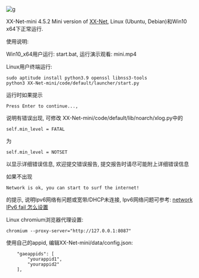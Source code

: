 ![g](https://user-images.githubusercontent.com/6849681/111906137-19543100-8a8a-11eb-9220-89bcca785dc2.gif)


XX-Net-mini 4.5.2 Mini version of [XX-Net](https://github.com/XX-net/XX-Net), Linux (Ubuntu, Debian)和Win10 x64下正常运行.


使用说明:

   Win10_x64用户运行: start.bat, 运行演示观看: mini.mp4
 
   Linux用户终端运行:
   
    sudo aptitude install python3.9 openssl libnss3-tools
    python3 XX-Net-mini/code/default/launcher/start.py
        

运行时如果提示 

    Press Enter to continue..., 
说明有错误出现, 可修改 XX-Net-mini/code/default/lib/noarch/xlog.py中的

    self.min_level = FATAL
为

    self.min_level = NOTSET
以显示详细错误信息, 欢迎提交错误报告, 提交报告时请尽可能附上详细错误信息

如果不出现 

    Network is ok, you can start to surf the internet!
的提示, 说明Ipv6网络有问题或宽带/DHCP未连接, Ipv6网络问题可参考: [network IPv6 fail 怎么设置](https://github.com/miketwes/XX-Net-mini/issues/16)

Linux chromium浏览器代理设置: 

    chromium --proxy-server="http://127.0.0.1:8087" 
   
使用自己的appid, 编辑XX-Net-mini/data/config.json:  
    
        "gaeappids": [
            "yourappid1",
            "yourappid2"
        ],

